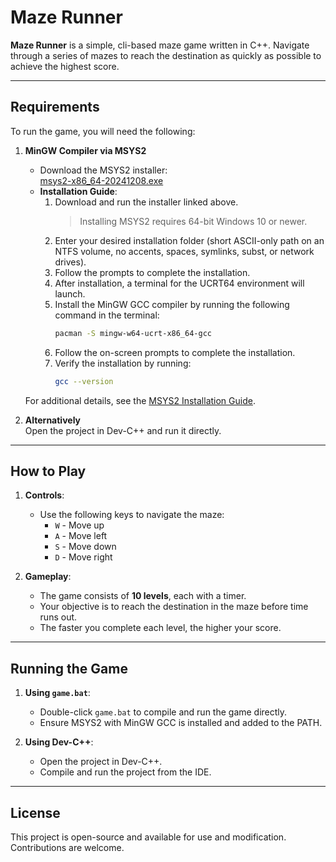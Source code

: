 # Maze Runner

**Maze Runner** is a simple, cli-based maze game written in C++. Navigate through a series of mazes to reach the destination as quickly as possible to achieve the highest score.

---

## Requirements

To run the game, you will need the following:

1. **MinGW Compiler via MSYS2**  
   - Download the MSYS2 installer:  
     [msys2-x86_64-20241208.exe](https://www.msys2.org/)  
   - **Installation Guide**:  
     1. Download and run the installer linked above.  
        > Installing MSYS2 requires 64-bit Windows 10 or newer.  
     2. Enter your desired installation folder (short ASCII-only path on an NTFS volume, no accents, spaces, symlinks, subst, or network drives).  
     3. Follow the prompts to complete the installation.  
     4. After installation, a terminal for the UCRT64 environment will launch.  
     5. Install the MinGW GCC compiler by running the following command in the terminal:  
        ```bash
        pacman -S mingw-w64-ucrt-x86_64-gcc
        ```  
     6. Follow the on-screen prompts to complete the installation.  
     7. Verify the installation by running:  
        ```bash
        gcc --version
        ```  

   For additional details, see the [MSYS2 Installation Guide](https://www.msys2.org/).

2. **Alternatively**  
   Open the project in Dev-C++ and run it directly.

---

## How to Play

1. **Controls**:  
   - Use the following keys to navigate the maze:  
     - `W` - Move up  
     - `A` - Move left  
     - `S` - Move down  
     - `D` - Move right  

2. **Gameplay**:  
   - The game consists of **10 levels**, each with a timer.  
   - Your objective is to reach the destination in the maze before time runs out.  
   - The faster you complete each level, the higher your score.  

---

## Running the Game

1. **Using `game.bat`**:  
   - Double-click `game.bat` to compile and run the game directly.  
   - Ensure MSYS2 with MinGW GCC is installed and added to the PATH.  

2. **Using Dev-C++**:  
   - Open the project in Dev-C++.  
   - Compile and run the project from the IDE.  

---

## License

This project is open-source and available for use and modification. Contributions are welcome.
